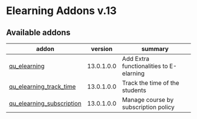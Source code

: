 Elearning Addons v.13
=============================

[//]: # (addons)

Available addons
----------------
addon | version | summary
--- | --- | ---
[qu_elearning](qu_elearning/)| 13.0.1.0.0 | Add Extra functionalities to E-elarning
[qu_elearning_track_time](qu_elearning_track_time/)| 13.0.1.0.0 | Track the time of the students
[qu_elearning_subscription](qu_elearning_subscription/)| 13.0.1.0.0 | Manage course by subscription policy

[//]: # (end addons)
